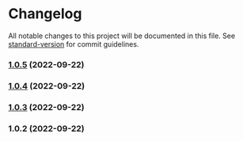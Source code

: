 # Changelog

All notable changes to this project will be documented in this file. See [standard-version](https://github.com/conventional-changelog/standard-version) for commit guidelines.

### [1.0.5](https://github.com/them-codes/either/compare/v1.0.4...v1.0.5) (2022-09-22)

### [1.0.4](https://github.com/them-codes/either/compare/v1.0.3...v1.0.4) (2022-09-22)

### [1.0.3](https://github.com/them-codes/either/compare/v1.0.2...v1.0.3) (2022-09-22)

### 1.0.2 (2022-09-22)
